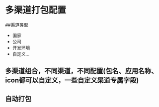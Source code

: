 # 多渠道打包配置

##渠道类型
- 国家
- 公司
- 开发环境
- 自定义...

## 多渠道组合，不同渠道，不同配置(包名、应用名称、icon都可以自定义，一些自定义渠道专属字段)

## 自动打包

